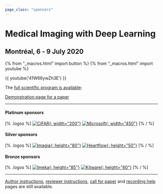```yaml
---
page_class: "sponsors"
---
```


<h1 class="midl">Medical&nbsp;Imaging with Deep&nbsp;Learning</h1>
<h2 class="midl">Montréal, 6 ‑ 9 July 2020</h2>

{% from "_macros.html" import button %}
{% from "_macros.html" import youtube %}


<!-- <p class="primary-photo centered">
    <img alt="Montréal at Night" src="/images/montreal-at-night.jpg">
</p> -->


 {{ youtube('41W66ywZh3E') }}

The [full scientific program is available](scientific-program.html):


[Demonstration page for a paper](papers/demo20.html)


---

#### Platinum sponsors

[% .logos %]
[![CIFAR](/sponsors/cifar.png){: width="200"}](https://www.cifar.ca/)
[![Microsoft](/sponsors/microsoft.png){: width="450"}](https://www.microsoft.com/)
[% / %]

#### Silver sponsors

[% .logos %]
[![Imagia](/sponsors/imagia.png){: height="80"}](https://www.imagia.com/)
[![Heartflow](/sponsors/heartflow.png){: height="50"}](https://www.heartflow.com/)
[% / %]

#### Bronze sponsors
[% .logos %]
[![Imeka](/sponsors/imeka.png){: height="85"}](https://www.imeka.ca/)
[![Kitware](/sponsors/kitware.png){: height="60"}](https://www.kitware.com/)
[% / %]


---
[Author instructions](/author-instructions.html), [reviewer instructions](/reviewer-instructions.html), [call for paper](/call-for-papers.html) and [recording help](/video-help.html) pages are still available.